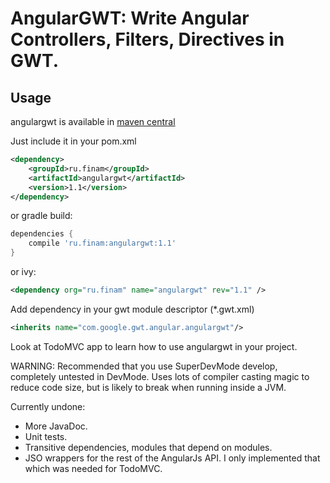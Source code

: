AngularGWT: Write Angular Controllers, Filters, Directives in GWT.
===

Usage
---
angulargwt is available in [maven central](http://search.maven.org/#artifactdetails%7Cru.finam%7Cangulargwt%7C1.1%7Cjar)

Just include it in your pom.xml
```xml
<dependency>
    <groupId>ru.finam</groupId>
    <artifactId>angulargwt</artifactId>
    <version>1.1</version>
</dependency>
```
or gradle build:
```groovy
dependencies {
    compile 'ru.finam:angulargwt:1.1'
}
```

or ivy:
```xml
<dependency org="ru.finam" name="angulargwt" rev="1.1" />
```

Add dependency in your gwt module descriptor (*.gwt.xml)
```xml
<inherits name="com.google.gwt.angular.angulargwt"/>
```

Look at TodoMVC app to learn how to use angulargwt in your project.

WARNING: Recommended that you use SuperDevMode develop, completely untested in DevMode. Uses lots of compiler casting 
magic to reduce code size, but is likely to break when running inside a JVM.

Currently undone: 

* More JavaDoc.
* Unit tests.
* Transitive dependencies, modules that depend on modules.
* JSO wrappers for the rest of the AngularJs API. I only implemented that which was needed for TodoMVC.

